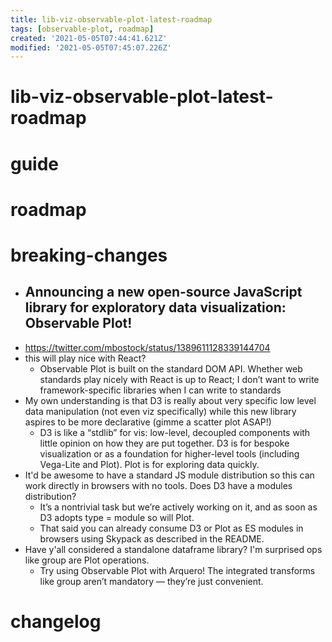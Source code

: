 ```yaml
---
title: lib-viz-observable-plot-latest-roadmap
tags: [observable-plot, roadmap]
created: '2021-05-05T07:44:41.621Z'
modified: '2021-05-05T07:45:07.226Z'
---
```


# lib-viz-observable-plot-latest-roadmap

# guide

# roadmap

# breaking-changes

- ## Announcing a new open-source JavaScript library for exploratory data visualization: Observable Plot!
- https://twitter.com/mbostock/status/1389611128339144704
- this will play nice with React?
  - Observable Plot is built on the standard DOM API. Whether web standards play nicely with React is up to React; I don’t want to write framework-specific libraries when I can write to standards
- My own understanding is that D3 is really about very specific low level data manipulation (not even viz specifically) while this new library aspires to be more declarative (gimme a scatter plot ASAP!)
  - D3 is like a “stdlib” for vis: low-level, decoupled components with little opinion on how they are put together. D3 is for bespoke visualization or as a foundation for higher-level tools (including Vega-Lite and Plot). Plot is for exploring data quickly.
- It'd be awesome to have a standard JS module distribution so this can work directly in browsers with no tools. Does D3 have a modules distribution?
  - It’s a nontrivial task but we’re actively working on it, and as soon as D3 adopts type = module so will Plot.
  - That said you can already consume D3 or Plot as ES modules in browsers using Skypack as described in the README.
- Have y'all considered a standalone dataframe library? I'm surprised ops like group are Plot operations.
  - Try using Observable Plot with Arquero! The integrated transforms like group aren’t mandatory — they’re just convenient.

# changelog
